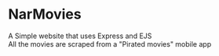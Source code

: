 # NarMovies
A Simple website that uses Express and EJS<br />
All the movies are scraped from a "Pirated movies" mobile app
